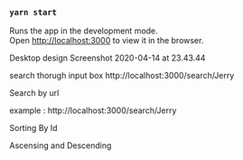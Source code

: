 

### `yarn start`

Runs the app in the development mode.<br>
Open [http://localhost:3000](http://localhost:3000) to view it in the browser.

 Desktop design
 Screenshot 2020-04-14 at 23.43.44
 
 search thorugh  input box
 http://localhost:3000/search/Jerry
 
 Search by  url
 
 example : http://localhost:3000/search/Jerry
 
 Sorting By Id
  
 Ascensing and Descending 
 
 

